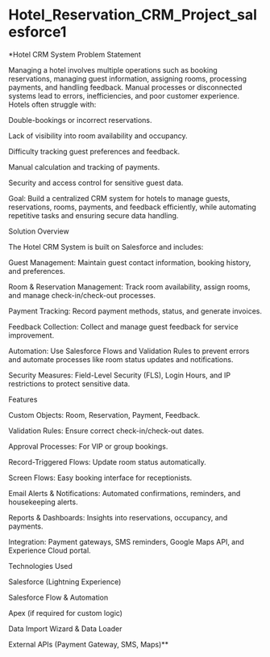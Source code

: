 # Hotel_Reservation_CRM_Project_salesforce1
*Hotel CRM System
Problem Statement

Managing a hotel involves multiple operations such as booking reservations, managing guest information, assigning rooms, processing payments, and handling feedback. Manual processes or disconnected systems lead to errors, inefficiencies, and poor customer experience. Hotels often struggle with:

Double-bookings or incorrect reservations.

Lack of visibility into room availability and occupancy.

Difficulty tracking guest preferences and feedback.

Manual calculation and tracking of payments.

Security and access control for sensitive guest data.

Goal:
Build a centralized CRM system for hotels to manage guests, reservations, rooms, payments, and feedback efficiently, while automating repetitive tasks and ensuring secure data handling.

Solution Overview

The Hotel CRM System is built on Salesforce and includes:

Guest Management: Maintain guest contact information, booking history, and preferences.

Room & Reservation Management: Track room availability, assign rooms, and manage check-in/check-out processes.

Payment Tracking: Record payment methods, status, and generate invoices.

Feedback Collection: Collect and manage guest feedback for service improvement.

Automation: Use Salesforce Flows and Validation Rules to prevent errors and automate processes like room status updates and notifications.

Security Measures: Field-Level Security (FLS), Login Hours, and IP restrictions to protect sensitive data.

Features

Custom Objects: Room, Reservation, Payment, Feedback.

Validation Rules: Ensure correct check-in/check-out dates.

Approval Processes: For VIP or group bookings.

Record-Triggered Flows: Update room status automatically.

Screen Flows: Easy booking interface for receptionists.

Email Alerts & Notifications: Automated confirmations, reminders, and housekeeping alerts.

Reports & Dashboards: Insights into reservations, occupancy, and payments.

Integration: Payment gateways, SMS reminders, Google Maps API, and Experience Cloud portal.

Technologies Used

Salesforce (Lightning Experience)

Salesforce Flow & Automation

Apex (if required for custom logic)

Data Import Wizard & Data Loader

External APIs (Payment Gateway, SMS, Maps)**
